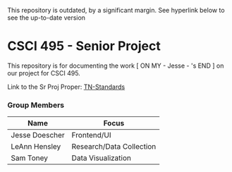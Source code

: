 This repository is outdated, by a significant margin. See hyperlink below to see the up-to-date version


# CSCI 495 - Senior Project

This repository is for documenting the work [ ON MY - Jesse - 's END ] on our project for CSCI 495.

Link to the Sr Proj Proper: [TN-Standards](https://github.com/SamToney/TN-Standards/)

### Group Members
Name | Focus
------- | -------
Jesse Doescher | Frontend/UI 
LeAnn Hensley | Research/Data Collection
Sam Toney | Data Visualization

